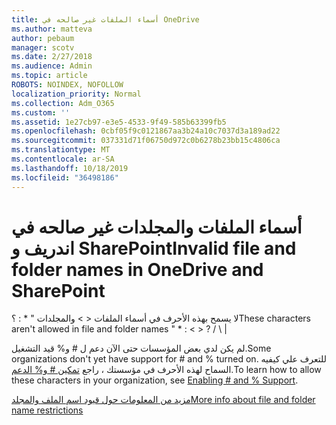 ```yaml
---
title: أسماء الملفات غير صالحه في OneDrive
ms.author: matteva
author: pebaum
manager: scotv
ms.date: 2/27/2018
ms.audience: Admin
ms.topic: article
ROBOTS: NOINDEX, NOFOLLOW
localization_priority: Normal
ms.collection: Adm_O365
ms.custom: ''
ms.assetid: 1e27cb97-e3e5-4533-9f49-585b63399fb5
ms.openlocfilehash: 0cbf05f9c0121867aa3b24a10c7037d3a189ad22
ms.sourcegitcommit: 037331d71f06750d972c0b6278b23bb15c4806ca
ms.translationtype: MT
ms.contentlocale: ar-SA
ms.lasthandoff: 10/18/2019
ms.locfileid: "36498186"
---
```

# <a name="invalid-file-and-folder-names-in-onedrive-and-sharepoint"></a><span data-ttu-id="2824d-102">أسماء الملفات والمجلدات غير صالحه في اندريف و SharePoint</span><span class="sxs-lookup"><span data-stu-id="2824d-102">Invalid file and folder names in OneDrive and SharePoint</span></span>

<span data-ttu-id="2824d-103">لا يسمح بهذه الأحرف في أسماء الملفات \< \> والمجلدات " \* : ؟</span><span class="sxs-lookup"><span data-stu-id="2824d-103">These characters aren't allowed in file and folder names " \* : \< \> ?</span></span> <span data-ttu-id="2824d-104">/ \ |</span><span class="sxs-lookup"><span data-stu-id="2824d-104"></span></span> 
  
<span data-ttu-id="2824d-105">لم يكن لدي بعض المؤسسات حتى الآن دعم ل # و% قيد التشغيل.</span><span class="sxs-lookup"><span data-stu-id="2824d-105">Some organizations don't yet have support for # and % turned on.</span></span> <span data-ttu-id="2824d-106">للتعرف علي كيفيه السماح لهذه الأحرف في مؤسستك ، راجع [تمكين # و% الدعم](https://go.microsoft.com/fwlink/?linkid=862611).</span><span class="sxs-lookup"><span data-stu-id="2824d-106">To learn how to allow these characters in your organization, see [Enabling # and % Support](https://go.microsoft.com/fwlink/?linkid=862611).</span></span> 
  
[<span data-ttu-id="2824d-107">مزيد من المعلومات حول قيود اسم الملف والمجلد</span><span class="sxs-lookup"><span data-stu-id="2824d-107">More info about file and folder name restrictions</span></span>](https://go.microsoft.com/fwlink/?linkid=866430)
  

